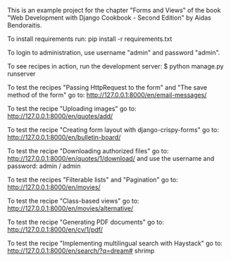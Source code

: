 This is an example project for the chapter "Forms and Views" of the book "Web Development with Django Cookbook - Second Edition" by Aidas Bendoraitis.


To install requirements run:
pip install -r requirements.txt

To login to administration, use username "admin" and password "admin".

To see recipes in action, run the development server:
$ python manage.py runserver

To test the recipes "Passing HttpRequest to the form" and "The save method of the form" go to:
http://127.0.0.1:8000/en/email-messages/

To test the recipe "Uploading images" go to:
http://127.0.0.1:8000/en/quotes/add/

To test the recipe "Creating form layout with django-crispy-forms" go to:
http://127.0.0.1:8000/en/bulletin-board/

To test the recipe "Downloading authorized files" go to:
http://127.0.0.1:8000/en/quotes/1/download/
and use the username and password: admin / admin

To test the recipes "Filterable lists" and "Pagination" go to:
http://127.0.0.1:8000/en/movies/

To test the recipe "Class-based views" go to:
http://127.0.0.1:8000/en/movies/alternative/

To test the recipe "Generating PDF documents" go to:
http://127.0.0.1:8000/en/cv/1/pdf/

To test the recipe "Implementing multilingual search with Haystack" go to:
http://127.0.0.1:8000/en/search/?q=dream# shrimp
